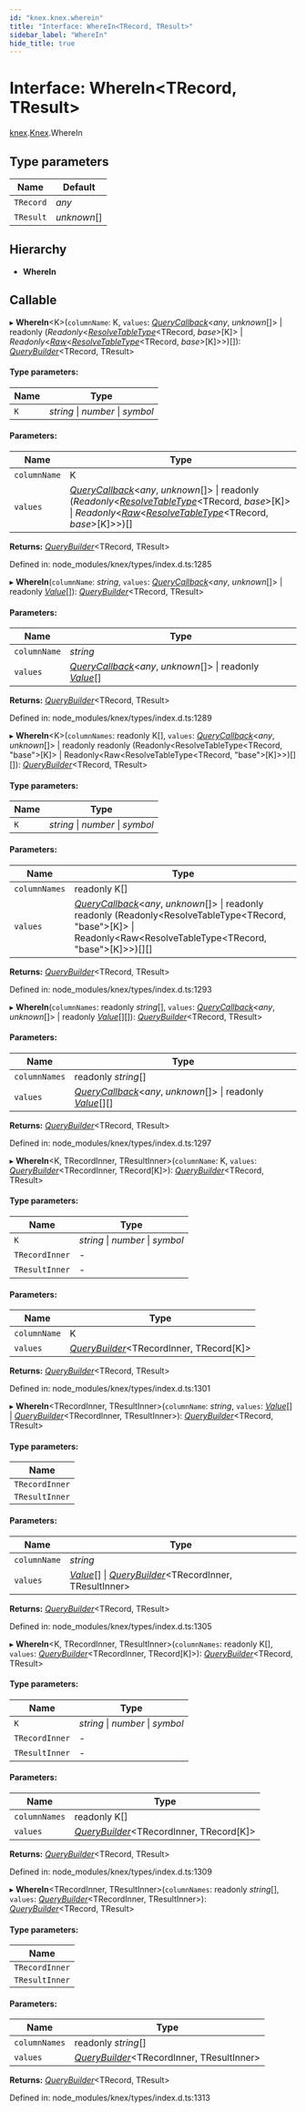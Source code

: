 ```yaml
---
id: "knex.knex.wherein"
title: "Interface: WhereIn<TRecord, TResult>"
sidebar_label: "WhereIn"
hide_title: true
---
```


# Interface: WhereIn<TRecord, TResult\>

[knex](../modules/knex.md).[Knex](../modules/knex.knex-1.md).WhereIn

## Type parameters

Name | Default |
------ | ------ |
`TRecord` | *any* |
`TResult` | *unknown*[] |

## Hierarchy

* **WhereIn**

## Callable

▸ **WhereIn**<K\>(`columnName`: K, `values`: [*QueryCallback*](../modules/knex.knex-1.md#querycallback)<*any*, *unknown*[]\> \| readonly (*Readonly*<[*ResolveTableType*](../modules/knex.knex-1.md#resolvetabletype)<TRecord, *base*\>[K]\> \| *Readonly*<[*Raw*](knex.knex.raw.md)<[*ResolveTableType*](../modules/knex.knex-1.md#resolvetabletype)<TRecord, *base*\>[K]\>\>)[]): [*QueryBuilder*](../classes/knex.knex.querybuilder.md)<TRecord, TResult\>

#### Type parameters:

Name | Type |
------ | ------ |
`K` | *string* \| *number* \| *symbol* |

#### Parameters:

Name | Type |
------ | ------ |
`columnName` | K |
`values` | [*QueryCallback*](../modules/knex.knex-1.md#querycallback)<*any*, *unknown*[]\> \| readonly (*Readonly*<[*ResolveTableType*](../modules/knex.knex-1.md#resolvetabletype)<TRecord, *base*\>[K]\> \| *Readonly*<[*Raw*](knex.knex.raw.md)<[*ResolveTableType*](../modules/knex.knex-1.md#resolvetabletype)<TRecord, *base*\>[K]\>\>)[] |

**Returns:** [*QueryBuilder*](../classes/knex.knex.querybuilder.md)<TRecord, TResult\>

Defined in: node_modules/knex/types/index.d.ts:1285

▸ **WhereIn**(`columnName`: *string*, `values`: [*QueryCallback*](../modules/knex.knex-1.md#querycallback)<*any*, *unknown*[]\> \| readonly [*Value*](../modules/knex.knex-1.md#value)[]): [*QueryBuilder*](../classes/knex.knex.querybuilder.md)<TRecord, TResult\>

#### Parameters:

Name | Type |
------ | ------ |
`columnName` | *string* |
`values` | [*QueryCallback*](../modules/knex.knex-1.md#querycallback)<*any*, *unknown*[]\> \| readonly [*Value*](../modules/knex.knex-1.md#value)[] |

**Returns:** [*QueryBuilder*](../classes/knex.knex.querybuilder.md)<TRecord, TResult\>

Defined in: node_modules/knex/types/index.d.ts:1289

▸ **WhereIn**<K\>(`columnNames`: readonly K[], `values`: [*QueryCallback*](../modules/knex.knex-1.md#querycallback)<*any*, *unknown*[]\> \| readonly readonly (Readonly<ResolveTableType<TRecord, "base"\>[K]\> \| Readonly<Raw<ResolveTableType<TRecord, "base"\>[K]\>\>)[][]): [*QueryBuilder*](../classes/knex.knex.querybuilder.md)<TRecord, TResult\>

#### Type parameters:

Name | Type |
------ | ------ |
`K` | *string* \| *number* \| *symbol* |

#### Parameters:

Name | Type |
------ | ------ |
`columnNames` | readonly K[] |
`values` | [*QueryCallback*](../modules/knex.knex-1.md#querycallback)<*any*, *unknown*[]\> \| readonly readonly (Readonly<ResolveTableType<TRecord, "base"\>[K]\> \| Readonly<Raw<ResolveTableType<TRecord, "base"\>[K]\>\>)[][] |

**Returns:** [*QueryBuilder*](../classes/knex.knex.querybuilder.md)<TRecord, TResult\>

Defined in: node_modules/knex/types/index.d.ts:1293

▸ **WhereIn**(`columnNames`: readonly *string*[], `values`: [*QueryCallback*](../modules/knex.knex-1.md#querycallback)<*any*, *unknown*[]\> \| readonly [*Value*](../modules/knex.knex-1.md#value)[][]): [*QueryBuilder*](../classes/knex.knex.querybuilder.md)<TRecord, TResult\>

#### Parameters:

Name | Type |
------ | ------ |
`columnNames` | readonly *string*[] |
`values` | [*QueryCallback*](../modules/knex.knex-1.md#querycallback)<*any*, *unknown*[]\> \| readonly [*Value*](../modules/knex.knex-1.md#value)[][] |

**Returns:** [*QueryBuilder*](../classes/knex.knex.querybuilder.md)<TRecord, TResult\>

Defined in: node_modules/knex/types/index.d.ts:1297

▸ **WhereIn**<K, TRecordInner, TResultInner\>(`columnName`: K, `values`: [*QueryBuilder*](../classes/knex.knex.querybuilder.md)<TRecordInner, TRecord[K]\>): [*QueryBuilder*](../classes/knex.knex.querybuilder.md)<TRecord, TResult\>

#### Type parameters:

Name | Type |
------ | ------ |
`K` | *string* \| *number* \| *symbol* |
`TRecordInner` | - |
`TResultInner` | - |

#### Parameters:

Name | Type |
------ | ------ |
`columnName` | K |
`values` | [*QueryBuilder*](../classes/knex.knex.querybuilder.md)<TRecordInner, TRecord[K]\> |

**Returns:** [*QueryBuilder*](../classes/knex.knex.querybuilder.md)<TRecord, TResult\>

Defined in: node_modules/knex/types/index.d.ts:1301

▸ **WhereIn**<TRecordInner, TResultInner\>(`columnName`: *string*, `values`: [*Value*](../modules/knex.knex-1.md#value)[] \| [*QueryBuilder*](../classes/knex.knex.querybuilder.md)<TRecordInner, TResultInner\>): [*QueryBuilder*](../classes/knex.knex.querybuilder.md)<TRecord, TResult\>

#### Type parameters:

Name |
------ |
`TRecordInner` |
`TResultInner` |

#### Parameters:

Name | Type |
------ | ------ |
`columnName` | *string* |
`values` | [*Value*](../modules/knex.knex-1.md#value)[] \| [*QueryBuilder*](../classes/knex.knex.querybuilder.md)<TRecordInner, TResultInner\> |

**Returns:** [*QueryBuilder*](../classes/knex.knex.querybuilder.md)<TRecord, TResult\>

Defined in: node_modules/knex/types/index.d.ts:1305

▸ **WhereIn**<K, TRecordInner, TResultInner\>(`columnNames`: readonly K[], `values`: [*QueryBuilder*](../classes/knex.knex.querybuilder.md)<TRecordInner, TRecord[K]\>): [*QueryBuilder*](../classes/knex.knex.querybuilder.md)<TRecord, TResult\>

#### Type parameters:

Name | Type |
------ | ------ |
`K` | *string* \| *number* \| *symbol* |
`TRecordInner` | - |
`TResultInner` | - |

#### Parameters:

Name | Type |
------ | ------ |
`columnNames` | readonly K[] |
`values` | [*QueryBuilder*](../classes/knex.knex.querybuilder.md)<TRecordInner, TRecord[K]\> |

**Returns:** [*QueryBuilder*](../classes/knex.knex.querybuilder.md)<TRecord, TResult\>

Defined in: node_modules/knex/types/index.d.ts:1309

▸ **WhereIn**<TRecordInner, TResultInner\>(`columnNames`: readonly *string*[], `values`: [*QueryBuilder*](../classes/knex.knex.querybuilder.md)<TRecordInner, TResultInner\>): [*QueryBuilder*](../classes/knex.knex.querybuilder.md)<TRecord, TResult\>

#### Type parameters:

Name |
------ |
`TRecordInner` |
`TResultInner` |

#### Parameters:

Name | Type |
------ | ------ |
`columnNames` | readonly *string*[] |
`values` | [*QueryBuilder*](../classes/knex.knex.querybuilder.md)<TRecordInner, TResultInner\> |

**Returns:** [*QueryBuilder*](../classes/knex.knex.querybuilder.md)<TRecord, TResult\>

Defined in: node_modules/knex/types/index.d.ts:1313
